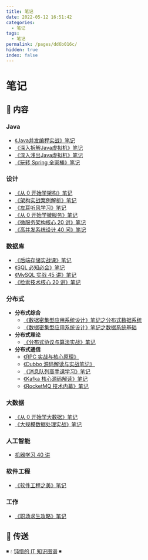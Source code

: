 ```yaml
---
title: 笔记
date: 2022-05-12 16:51:42
categories:
  - 笔记
tags:
  - 笔记
permalink: /pages/dd6b016c/
hidden: true
index: false
---
```


# 笔记

## 📖 内容

### Java

- [《Java并发编程实战》笔记](01.Java/Java并发编程实战.md)
- [《深入拆解Java虚拟机》笔记](01.Java/深入拆解Java虚拟机.md)
- [《深入浅出Java虚拟机》笔记](01.Java/深入浅出Java虚拟机.md)
- [《玩转 Spring 全家桶》笔记](01.Java/玩转Spring全家桶笔记.md)

### 设计

- [《从 0 开始学架构》笔记](03.设计/01.从0开始学架构笔记.md)
- [《架构实战案例解析》笔记](03.设计/02.架构实战案例解析笔记.md)
- [《左耳听风学习》笔记](03.设计/03.左耳听风笔记.md)
- [《从 0 开始学微服务》笔记](03.设计/10.从0开始学微服务.md)
- [《微服务架构核心 20 讲》笔记](03.设计/11.微服务架构核心20讲笔记.md)
- [《高并发系统设计 40 问》笔记](03.设计/21.高并发系统设计40问笔记.md)

### 数据库

- [《后端存储实战课》笔记](12.数据库/01.后端存储实战课笔记.md)
- [《SQL 必知必会》笔记](12.数据库/02.SQL必知必会.md)
- [《MySQL 实战 45 讲》笔记](12.数据库/03.MySQL实战45讲.md)
- [《检索技术核心 20 讲》笔记](12.数据库/11.检索技术核心20讲笔记.md)

### 分布式

- **分布式综合**
  - [《数据密集型应用系统设计》笔记之分布式数据系统](15.分布式/00.分布式综合/01.数据密集型应用系统设计笔记一.md)
  - [《数据密集型应用系统设计》笔记之数据系统基础](15.分布式/00.分布式综合/02.数据密集型应用系统设计笔记二.md)
- **分布式理论**
  - [《分布式协议与算法实战》笔记](15.分布式/01.分布式理论/01.分布式协议与算法实战笔记.md)
- **分布式通信**
  - [《RPC 实战与核心原理》](15.分布式/21.分布式通信/01.RPC实战与核心原理笔记.md)
  - [《Dubbo 源码解读与实战笔记》](15.分布式/21.分布式通信/02.Dubbo源码解读与实战笔记.md)
  - [《消息队列高手课学习》笔记](15.分布式/21.分布式通信/11.消息队列高手课笔记.md)
  - [《Kafka 核心源码解读》笔记](15.分布式/21.分布式通信/13.Kafka核心源码解读笔记.md)
  - [《RocketMQ 技术内幕》笔记](15.分布式/21.分布式通信/15.RocketMQ技术内幕笔记.md)

### 大数据

- [《从 0 开始学大数据》笔记](16.大数据/01.从0开始学大数据笔记.md)
- [《大规模数据处理实战》笔记](16.大数据/02.大规模数据处理实战笔记.md)

### 人工智能

- [机器学习 40 讲](17.人工智能/01.机器学习40讲笔记.md)

### 软件工程

- [《软件工程之美》笔记](21.软件工程/01.软件工程之美笔记.md)

### 工作

- [《职场求生攻略》笔记](96.工作/01.职场求生攻略笔记.md)

## 🚪 传送

◾ 💧 [钝悟的 IT 知识图谱](https://dunwu.github.io/waterdrop/) ◾
